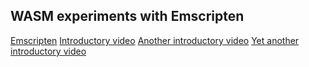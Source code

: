 WASM experiments with Emscripten
--------------------------------

[Emscripten](http://kripken.github.io/emscripten-site/docs/introducing_emscripten/index.html)
[Introductory video](https://www.youtube.com/watch?v=BnYq7JapeDA)
[Another introductory video](https://www.youtube.com/watch?v=pBYqen3B2gc)
[Yet another introductory video](https://www.youtube.com/watch?v=DKHuEkmsx3M&t=1262s)
